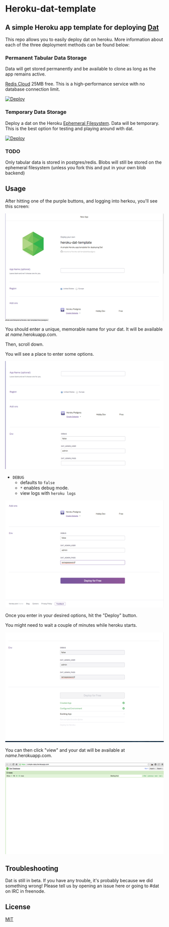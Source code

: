 Heroku-dat-template
===================

## A simple Heroku app template for deploying [Dat](http://github.com/maxogden/dat)

This repo allows you to easily deploy dat on heroku. More information about each of the three deployment methods can be found below:

### Permanent Tabular Data Storage
Data will get stored permanently and be available to clone as long as the app remains active.

[Redis Cloud](https://addons.heroku.com/rediscloud)
25MB free. This is a high-performance service with no database connection limit.

[![Deploy](https://www.herokucdn.com/deploy/button.png)](https://heroku.com/deploy?template=https://github.com/bmpvieira/heroku-dat-template/tree/redis)

### Temporary Data Storage
Deploy a dat on the Heroku [Ephemeral Filesystem](https://devcenter.heroku.com/articles/dynos#ephemeral-filesystem). Data will be temporary. This is the best option for testing and playing around with dat.

[![Deploy](https://www.herokucdn.com/deploy/button.png)](https://heroku.com/deploy?template=https://github.com/bmpvieira/heroku-dat-template.git)

### TODO
Only tabular data is stored in postgres/redis. Blobs will still be stored on the ephemeral filesystem (unless you fork this and put in your own blob backend)


Usage
-----
After hitting one of the purple buttons, and logging into herkou, you'll see this screen:

![landing](screens/landing.png)

You should enter a unique, memorable name for your dat. It will be available at *name*.herokuapp.com.

Then, scroll down.

You will see a place to enter some options.

![environment](screens/options.png)
* `DEBUG`
  - defaults to `false`
  - `*` enables debug mode.
  - view logs with ```heroku logs```

![environment](screens/password-enter.png)

Once you enter in your desired options, hit the "Deploy" button.

You might need to wait a couple of minutes while heroku starts.

![deployment](screens/deployment.png)

You can then click "view" and your dat will be available at *name*.herokuapp.com.

![empty-dat](screens/empty-dat.png)

Troubleshooting
---------------

Dat is still in beta. If you have any trouble, it's probably because we did something wrong! Please tell us by opening an issue here or going to #dat on IRC in freenode.


<!-- https://devcenter.heroku.com/articles/heroku-button -->
<!-- http://expeditedssl.com/heroku-button-maker -->

License
-------
[MIT](https://raw.github.com/bmpvieira/heroku-dat/master/LICENSE)
